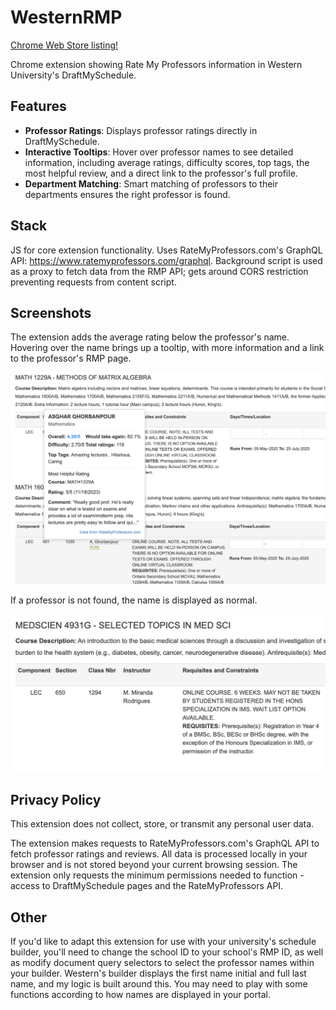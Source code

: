 # WesternRMP

[Chrome Web Store listing!](https://chromewebstore.google.com/detail/westernrmp/kadicmbbohhejeaooldihbejljmghfbf)

Chrome extension showing Rate My Professors information in Western University's DraftMySchedule.

## Features

- **Professor Ratings**: Displays professor ratings directly in DraftMySchedule.
- **Interactive Tooltips**: Hover over professor names to see detailed information, including average ratings, difficulty scores, top tags, the most helpful review, and a direct link to the professor's full profile.
- **Department Matching**: Smart matching of professors to their departments ensures the right professor is found.

## Stack

JS for core extension functionality. Uses RateMyProfessors.com's GraphQL API: https://www.ratemyprofessors.com/graphql. Background script is used as a proxy to fetch data from the RMP API; gets around CORS restriction preventing requests from content script.

## Screenshots

The extension adds the average rating below the professor's name. Hovering over the name brings up a tooltip, with more information and a link to the professor's RMP page.

![Normal response](images/Screenshot-ProfessorFound.png)

If a professor is not found, the name is displayed as normal.

![Professor not found](images/Screenshot-ProfessorNotFound.png)

## Privacy Policy

This extension does not collect, store, or transmit any personal user data.

The extension makes requests to RateMyProfessors.com's GraphQL API to fetch professor ratings and reviews. All data is processed locally in your browser and is not stored beyond your current browsing session. The extension only requests the minimum permissions needed to function - access to DraftMySchedule pages and the RateMyProfessors API.

## Other

If you'd like to adapt this extension for use with your university's schedule builder, you'll need to change the school ID to your school's RMP ID, as well as modify document query selectors to select the professor names within your builder. Western's builder displays the first name initial and full last name, and my logic is built around this. You may need to play with some functions according to how names are displayed in your portal.
